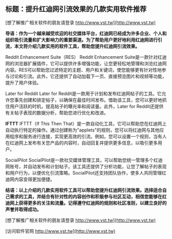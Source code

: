 ## **标题：提升红迪网引流效果的几款实用软件推荐**

[想了解推广相关软件的朋友请登录 http://www.vst.tw](http://www.vst.tw)

**导语：作为一个越来越受欢迎的社交媒体平台，红迪网已经成为许多企业、个人和组织吸引流量和扩大影响力的重要渠道。为了帮助用户更好地利用红迪网进行引流，本文将介绍几款实用的软件工具，帮助您提升红迪网引流效果。**

Reddit Enhancement Suite（RES）
Reddit Enhancement Suite是一款针对红迪网的浏览器扩展插件，它可以提供许多增强功能，让您更轻松地管理和浏览红迪网内容。RES可以帮助您过滤特定的主题、用户和关键词，使您能够更有针对性地参与讨论和引流。此外，它还提供了自动加载下一页、直接预览图片和视频等功能，提升了用户体验。

Later for Reddit
Later for Reddit是一款用于计划和发布红迪网帖子的工具。它允许您事先创建和排定帖子，以确保在最佳时间发布。借助该工具，您可以更好地抓住用户活跃的时机，提高帖子的曝光率和阅读量。此外，Later for Reddit还提供有关帖子表现的数据分析，帮助您进行优化和改进。

**IFTTT**
IFTTT（If This Then That）是一款自动化工具，它可以帮助您在红迪网上自动执行特定的操作。通过创建称为"applets"的规则，您可以将红迪网与其他应用程序和服务进行连接，实现更高效的引流。例如，您可以设置一个规则，当有人在红迪网上发布有关您产品的内容时，自动回复并提供更多信息，以吸引更多用户。

SocialPilot
SocialPilot是一款社交媒体管理工具，可以帮助您统一管理多个红迪网账号，并自动发布和计划帖子。该工具还提供了分析功能，让您了解帖子的表现和用户行为，以便优化引流策略。SocialPilot还支持团队协作，使多人共同管理红迪网内容变得更加便捷。

**结语：以上介绍的几款实用软件工具可以帮助您提升红迪网引流效果。选择适合自己需求的工具，并结合有针对性的内容创作和积极参与社区互动，相信您能够在红迪网上获得更多的关注和流量。记得遵守红迪网的规则和社区准则，以建立良好的声誉并取得成功。**

[想了解推广相关软件的朋友请登录 http://www.vst.tw](http://www.vst.tw)


[访问软件官网 http://www.vst.tw](http://www.vst.tw)
